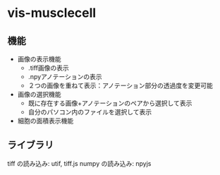 # vis-musclecell

## 機能
- 画像の表示機能
    - .tiff画像の表示
    - .npyアノテーションの表示
    - ２つの画像を重ねて表示：アノテーション部分の透過度を変更可能
- 画像の選択機能
    - 既に存在する画像+アノテーションのペアから選択して表示
    - 自分のパソコン内のファイルを選択して表示
- 細胞の面積表示機能


## ライブラリ
tiff の読み込み: utif, tiff.js
numpy の読み込み: npyjs
